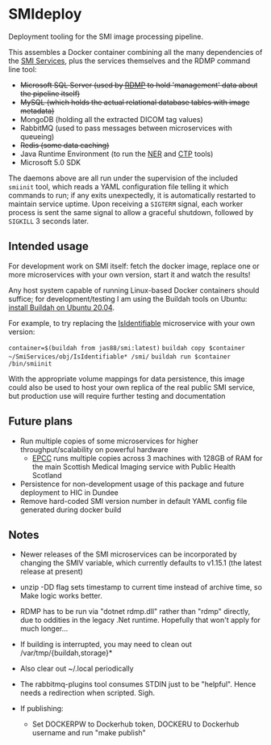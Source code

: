 # SMIdeploy

Deployment tooling for the SMI image processing pipeline.

This assembles a Docker container combining all the many dependencies of the [SMI Services](https://github.com/SMI/SmiServices), plus the services themselves and the RDMP command line tool:

- ~~Microsoft SQL Server (used by [RDMP](https://github.com/HicServices/RDMP) to hold 'management' data about the pipeline itself)~~
- ~~MySQL (which holds the actual relational database tables with image metadata)~~
- MongoDB (holding all the extracted DICOM tag values)
- RabbitMQ (used to pass messages between microservices with queueing)
- ~~Redis (some data caching)~~
- Java Runtime Environment (to run the [NER](https://nlp.stanford.edu/software/CRF-NER.shtml) and [CTP](http://mircwiki.rsna.org/index.php?title=MIRC_CTP) tools)
- Microsoft 5.0 SDK

The daemons above are all run under the supervision of the included `smiinit` tool, which reads a YAML configuration file telling it which commands to run; if any exits unexpectedly, it is automatically restarted to maintain service uptime. Upon receiving a `SIGTERM` signal, each worker process is sent the same signal to allow a graceful shutdown, followed by `SIGKILL` 3 seconds later.

## Intended usage

For development work on SMI itself: fetch the docker image, replace one or more microservices with your own version, start it and watch the results!

Any host system capable of running Linux-based Docker containers should suffice; for development/testing I am using the Buildah tools on Ubuntu: [install Buildah on Ubuntu 20.04](https://gist.github.com/sebastianwebber/2c1e9c7df97e05479f22a0d13c00aeca).

For example, to try replacing the [IsIdentifiable](https://github.com/SMI/SmiServices/tree/master/src/microservices/Microservices.IsIdentifiable) microservice with your own version:

`container=$(buildah from jas88/smi:latest)`
`buildah copy $container ~/SmiServices/obj/IsIdentifiable* /smi/`
`buildah run $container /bin/smiinit`

With the appropriate volume mappings for data persistence, this image could also be used to host your own replica of the real public SMI service, but production use will require further testing and documentation

## Future plans

- Run multiple copies of some microservices for higher throughput/scalability on powerful hardware
  - [EPCC](https://www.epcc.ed.ac.uk/) runs multiple copies across 3 machines with 128GB of RAM for the main Scottish Medical Imaging service with Public Health Scotland
- Persistence for non-development usage of this package and future deployment to HIC in Dundee
- Remove hard-coded SMI version number in default YAML config file generated during docker build

## Notes

- Newer releases of the SMI microservices can be incorporated by changing the SMIV variable, which currently defaults to v1.15.1 (the latest release at present)
- unzip -DD flag sets timestamp to current time instead of archive time, so Make logic works better.
- RDMP has to be run via "dotnet rdmp.dll" rather than "rdmp" directly, due to oddities in the legacy .Net runtime. Hopefully that won't apply for much longer...
- If building is interrupted, you may need to clean out /var/tmp/{buildah,storage}*
- Also clear out ~/.local periodically
- The rabbitmq-plugins tool consumes STDIN just to be "helpful". Hence needs a redirection when scripted. Sigh.

- If publishing:
  - Set DOCKERPW to Dockerhub token, DOCKERU to Dockerhub username and run "make publish"
